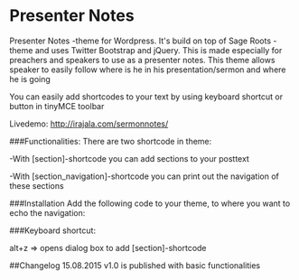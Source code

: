 # Presenter Notes
Presenter Notes -theme for Wordpress. It's build on top of Sage Roots -theme and uses Twitter Bootstrap and jQuery.
This is made especially for preachers and speakers to use as a presenter notes. This theme allows speaker to easily follow where is he in his presentation/sermon and where he is going

You can easily add shortcodes to your text by using keyboard shortcut or button in tinyMCE toolbar

Livedemo: http://irajala.com/sermonnotes/

###Functionalities:
There are two shortcode in theme: 

-With [section]-shortcode you can add sections to your posttext

-With [section_navigation]-shortcode you can print out the navigation of these sections

###Installation
Add the following code to your theme, to where you want to echo the navigation:

<?php echo do_shortcode( "[section_navigation]" ); ?>

###Keyboard shortcut:

alt+z => opens dialog box to add [section]-shortcode



##Changelog
15.08.2015
v1.0 is published with basic functionalities
